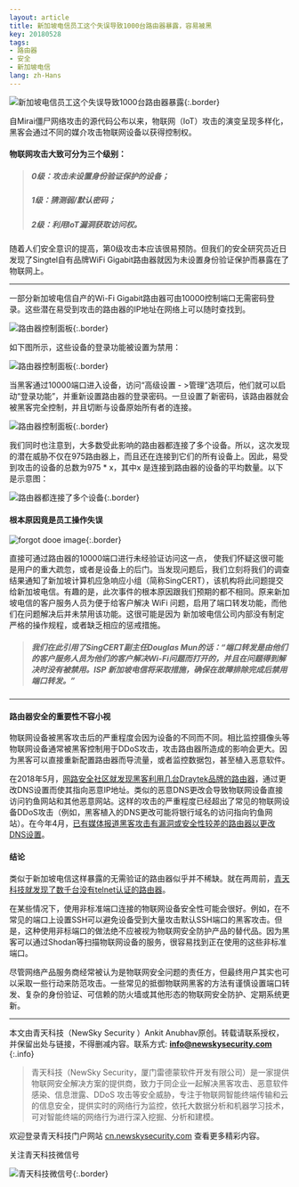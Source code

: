 ```yaml
---
layout: article
title: 新加坡电信员工这个失误导致1000台路由器暴露，容易被黑
key: 20180528
tags: 
- 路由器 
- 安全
- 新加坡电信
lang: zh-Hans
---
```



![新加坡电信员工这个失误导致1000台路由器暴露](/assets/images/20180528/img-1.png "Lenna_border"){:.border}

自Mirai僵尸网络攻击的源代码公布以来，物联网（IoT）攻击的演变呈现多样化，黑客会通过不同的媒介攻击物联网设备以获得控制权。


#### **物联网攻击大致可分为三个级别：**

> ##### 0级：攻击未设置身份验证保护的设备；
> ##### 1级：猜测弱/默认密码；
> ##### 2级：利用IoT漏洞获取访问权。


随着人们安全意识的提高，第0级攻击本应该很易预防。但我们的安全研究员近日发现了Singtel自有品牌WiFi Gigabit路由器就因为未设置身份验证保护而暴露在了物联网上。
<!--more-->

---
一部分新加坡电信自产的Wi-Fi Gigabit路由器可由10000控制端口无需密码登录。这些潜在易受到攻击的路由器的IP地址在网络上可以随时查找到。

![路由器控制面板](/assets/images/20180528/img-2.png "Lenna_border"){:.border}

如下图所示，这些设备的登录功能被设置为禁用：

![路由器控制面板](/assets/images/20180528/img-3.png "Lenna_border"){:.border}

当黑客通过10000端口进入设备，访问“高级设置 - >管理”选项后，他们就可以启动“登录功能”，并重新设置路由器的登录密码。一旦设置了新密码，该路由器就会被黑客完全控制，并且切断与设备原始所有者的连接。

![路由器控制面板](/assets/images/20180528/img-4.png "Lenna_border"){:.border}

我们同时也注意到，大多数受此影响的路由器都连接了多个设备。所以，这次发现的潜在威胁不仅在975路由器上，而且还在连接到它们的所有设备上。因此，易受到攻击的设备的总数为975 * x，其中x 是连接到路由器的设备的平均数量。以下是示意图：

![路由器都连接了多个设备](/assets/images/20180528/img-5.png "Lenna_border"){:.border}

#### 根本原因竟是员工操作失误

![forgot dooe image](/assets/images/20180528/img-6.png "Lenna_border"){:.border}

直接可通过路由器的10000端口进行未经验证访问这一点， 使我们怀疑这很可能是用户的重大疏忽，或者是设备上的后门。当发现问题后，我们立刻将我们的调查结果通知了新加坡计算机应急响应小组（简称SingCERT），该机构将此问题提交给新加坡电信。有趣的是，此次事件的根本原因跟我们预期的都不相同。原来新加坡电信的客户服务人员为便于给客户解决 WiFi 问题，启用了端口转发功能，而他们在问题解决后并未禁用该功能。这很可能是因为 新加坡电信公司内部没有制定严格的操作规程，或者缺乏相应的惩戒措施。

> ##### 我们在此引用了SingCERT副主任Douglas Mun的话：“端口转发是由他们的客户服务人员为他们的客户解决Wi-Fi问题而打开的，并且在问题得到解决时没有被禁用。ISP 新加坡电信将采取措施，确保在故障排除完成后禁用端口转发。”

___
#### 路由器安全的重要性不容小视

物联网设备被黑客攻击后的严重程度会因为设备的不同而不同。相比监控摄像头等物联网设备通常被黑客控制用于DDoS攻击，攻击路由器所造成的影响会更大。因为黑客可以直接重新配置路由器而导流量，或者监控数据包，甚至植入恶意软件。

在2018年5月，[网路安全社区就发现黑客利用几台Draytek品牌的路由器](https://www.bleepingcomputer.com/news/security/draytek-router-zero-day-under-attack/)，通过更改DNS设置而使其指向恶意IP地址。类似的恶意DNS更改会导致物联网设备直接访问钓鱼网站和其他恶意网站。这样的攻击的严重程度已经超出了常见的物联网设备DDoS攻击（例如，黑客植入的DNS更改可能将银行域名的访问指向钓鱼网站）。在今年4月，[已有媒体报道黑客攻击有漏洞或安全性较差的路由器以更改DNS设置](https://www.bleepingcomputer.com/news/security/draytek-router-zero-day-under-attack/)。

#### 结论

类似于新加坡电信这样暴露的无需验证的路由器似乎并不稀缺。就在两周前，[青天科技就发现了数千台没有telnet认证的路由器](https://www.bleepingcomputer.com/news/security/5-000-routers-with-no-telnet-password-nothing-to-see-here-move-along/)。

在某些情况下，使用非标准端口连接的物联网设备安全性可能会很好。例如，在不常见的端口上设置SSH可以避免设备受到大量攻击默认SSH端口的黑客攻击。但是，这种使用非标端口的做法绝不应被视为物联网安全防护产品的替代品。因为黑客可以通过Shodan等扫描物联网设备的服务，很容易找到正在使用的这些非标准端口。

尽管网络产品服务商经常被认为是物联网安全问题的责任方，但最终用户其实也可以采取一些行动来防范攻击。一些常见的抵御物联网黑客的方法有谨慎设置端口转发、复杂的身份验证、可信赖的防火墙或其他形态的物联网安全防护、定期系统更新。

___
本文由青天科技（NewSky Security ）Ankit Anubhav原创。转载请联系授权，并保留出处与链接，不得删减内容。联系方式: **info@newskysecurity.com**
{:.info}

>青天科技（NewSky Security，厦门雷德蒙软件开发有限公司）是一家提供物联网安全解决方案的提供商，致力于同企业一起解决黑客攻击、恶意软件感染、信息泄露、DDoS 攻击等安全威胁，专注于物联网智能终端传输和云的信息安全，提供实时的网络行为监控，依托大数据分析和机器学习技术，可对智能终端的网络行为进行深入挖掘、分析和建模。

欢迎登录青天科技门户网站 [cn.newskysecurity.com](https://cn.newskysecurity.com/) 查看更多精彩内容。

关注青天科技微信号

![青天科技微信号](/assets/images/20180528/wechat-qr.png "Lenna_border"){:.border}
